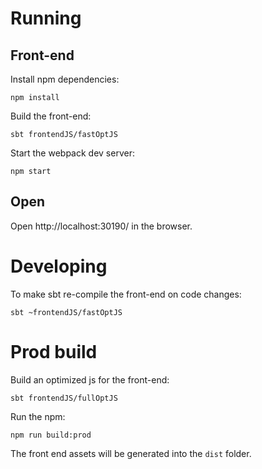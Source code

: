 # Running

## Front-end

Install npm dependencies:

```
npm install
```

Build the front-end:

```
sbt frontendJS/fastOptJS
```

Start the webpack dev server:

```
npm start
```

## Open 

Open http://localhost:30190/ in the browser.

# Developing

To make sbt re-compile the front-end on code changes:

```
sbt ~frontendJS/fastOptJS
```

# Prod build

Build an optimized js for the front-end:

```
sbt frontendJS/fullOptJS
```

Run the npm:

```
npm run build:prod
```

The front end assets will be generated into the `dist` folder.
